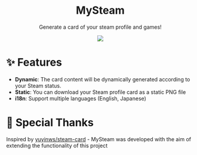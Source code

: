 <h1 align="center">MySteam</h1>
<div align="center">Generate a card of your steam profile and games!</div>

<p align="center">
    <a href="https://my-steam.suzuki3.jp/">
        <img src="https://my-steam.suzuki3.jp/api/card?id=76561199481414496&t=1711699200" />
    </a>
</p>

# ✨ Features
- **Dynamic**: The card content will be dynamically generated according to your Steam status.
- **Static**: You can download your Steam profile card as a static PNG file
- **i18n**: Support multiple languages (English, Japanese)

# 🙏 Special Thanks
Inspired by [yuyinws/steam-card](https://github.com/yuyinws/steam-card) - MySteam was developed with the aim of extending the functionality of this project